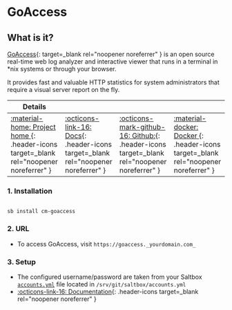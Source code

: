 # GoAccess

## What is it?

[GoAccess](https://goaccess.io/){: target=_blank rel="noopener noreferrer" } is an open source real-time web log analyzer and interactive viewer that runs in a terminal in *nix systems or through your browser.

It provides fast and valuable HTTP statistics for system administrators that require a visual server report on the fly.

| Details     |             |             |             |
|-------------|-------------|-------------|-------------|
| [:material-home: Project home ](https://goaccess.io/){: .header-icons target=_blank rel="noopener noreferrer" } | [:octicons-link-16: Docs](https://goaccess.io/man){: .header-icons target=_blank rel="noopener noreferrer" } | [:octicons-mark-github-16: Github:](https://goaccess.io/github){: .header-icons target=_blank rel="noopener noreferrer" } | [:material-docker: Docker ](https://hub.docker.com/r/gregyankovoy/goaccess){: .header-icons target=_blank rel="noopener noreferrer" }|

### 1. Installation

``` shell

sb install cm-goaccess

```

### 2. URL

- To access GoAccess, visit `https://goaccess._yourdomain.com_`

### 3. Setup
- The configured username/password are taken from your Saltbox [`accounts.yml`](../../../saltbox/install/install/#configuration) file located in `/srv/git/saltbox/accounts.yml`
- [:octicons-link-16: Documentation](https://goaccess.io/man){: .header-icons target=_blank rel="noopener noreferrer" }
